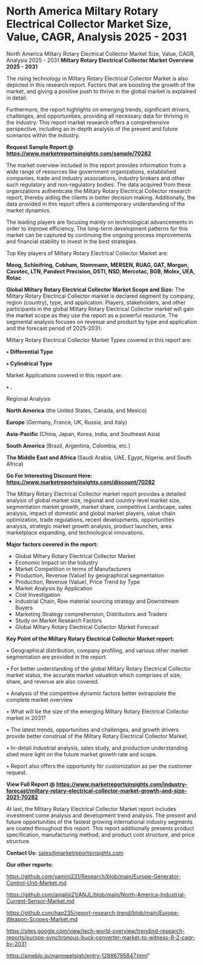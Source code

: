 # North America Miltary Rotary Electrical Collector Market Size, Value, CAGR, Analysis 2025 - 2031
 North America Miltary Rotary Electrical Collector Market Size, Value, CAGR, Analysis 2025 - 2031
<Strong> Miltary Rotary Electrical Collector Market Overview 2025 - 2031</strong>

The rising technology in Miltary Rotary Electrical Collector Market is also depicted in this research report. Factors that are boosting the growth of the market, and giving a positive push to thrive in the global market is explained in detail.

Furthermore, the report highlights on emerging trends, significant drivers, challenges, and opportunities, providing all necessary data for thriving in the industry. This report market research offers a comprehensive perspective, including an in-depth analysis of the present and future scenarios within the industry.

<strong>Request Sample Report @ <a href=https://www.marketreportsinsights.com/sample/70282>https://www.marketreportsinsights.com/sample/70282</a></strong>

The market overview included in this report provides information from a wide range of resources like government organizations, established companies, trade and industry associations, industry brokers and other such regulatory and non-regulatory bodies. The data acquired from these organizations authenticate the Miltary Rotary Electrical Collector research report, thereby aiding the clients in better decision making. Additionally, the data provided in this report offers a contemporary understanding of the market dynamics.

The leading players are focusing mainly on technological advancements in order to improve efficiency. The long-term development patterns for this market can be captured by continuing the ongoing process improvements and financial stability to invest in the best strategies.

Top Key players of Miltary Rotary Electrical Collector Market are:

<strong>Moog, Schleifring, Cobham, Stemmann, MERSEN, RUAG, GAT, Morgan, Cavotec, LTN, Pandect Precision, DSTI, NSD, Mercotac, BGB, Molex, UEA, Rotac</strong>

<strong><b>Global Miltary Rotary Electrical Collector Market Scope and Size:</b></strong>
The Miltary Rotary Electrical Collector market is declared segment by company, region (country), type, and application. Players, stakeholders, and other participants in the global Miltary Rotary Electrical Collector market will gain the market scope as they use the report as a powerful resource. The segmental analysis focuses on revenue and product by type and application and the forecast period of 2025-2031.

Miltary Rotary Electrical Collector Market Types covered in this report are:

<strong>• Differential Type

• Cylindrical Type</strong>

Market Applications covered in this report are:

<strong>• .</strong> 

Regional Analysis

<strong>North America</strong> (the United States, Canada, and Mexico)

<strong>Europe</strong> (Germany, France, UK, Russia, and Italy)

<strong>Asia-Pacific</strong> (China, Japan, Korea, India, and Southeast Asia)

<strong>South America</strong> (Brazil, Argentina, Colombia, etc.)

<strong>The Middle East and Africa</strong> (Saudi Arabia, UAE, Egypt, Nigeria, and South Africa)

<strong>Go For Interesting Discount Here: <a href=https://www.marketreportsinsights.com/discount/70282>https://www.marketreportsinsights.com/discount/70282</a></strong>

The Miltary Rotary Electrical Collector market report provides a detailed analysis of global market size, regional and country-level market size, segmentation market growth, market share, competitive Landscape, sales analysis, impact of domestic and global market players, value chain optimization, trade regulations, recent developments, opportunities analysis, strategic market growth analysis, product launches, area marketplace expanding, and technological innovations.

<strong><b>Major factors covered in the report:</b></strong>
<ul>
  <li>Global Miltary Rotary Electrical Collector Market </li>
  <li>Economic Impact on the Industry</li>
  <li>Market Competition in terms of Manufacturers</li>
  <li>Production, Revenue (Value) by geographical segmentation</li>
  <li>Production, Revenue (Value), Price Trend by Type</li>
  <li>Market Analysis by Application</li>
  <li>Cost Investigation</li>
  <li>Industrial Chain, Raw material sourcing strategy and Downstream Buyers</li>
  <li>Marketing Strategy comprehension, Distributors and Traders</li>
  <li>Study on Market Research Factors</li>
  <li>Global Miltary Rotary Electrical Collector Market Forecast</li>
</ul>

<strong><b>Key Point of the Miltary Rotary Electrical Collector Market report:</b></strong>

• Geographical distribution, company profiling, and various other market segmentation are provided in the report.

• For better understanding of the global Miltary Rotary Electrical Collector market status, the accurate market valuation which comprises of size, share, and revenue are also covered.

• Analysis of the competitive dynamic factors better extrapolate the complete market overview

• What will be the size of the emerging Miltary Rotary Electrical Collector market in 2031?

• The latest trends, opportunities and challenges, and growth drivers provide better construal of the Miltary Rotary Electrical Collector Market.

• In-detail industrial analysis, sales study, and production understanding shed more light on the future market growth rate and scope.

• Report also offers the opportunity for customization as per the customer request.

<strong><b>View Full Report @ <a href=https://www.marketreportsinsights.com/industry-forecast/miltary-rotary-electrical-collector-market-growth-and-size-2021-70282>https://www.marketreportsinsights.com/industry-forecast/miltary-rotary-electrical-collector-market-growth-and-size-2021-70282</a></b></strong>


At last, the Miltary Rotary Electrical Collector Market report includes investment come analysis and development trend analysis. The present and future opportunities of the fastest growing international industry segments are coated throughout this report. This report additionally presents product specification, manufacturing method, and product cost structure, and price structure.

<strong>Contact Us:</strong>
sales@marketreportsinsights.com

<strong>Our other reports:</strong>

<a href=https://github.com/yamini231/Research/blob/main/Europe-Generator-Control-Unit-Market.md>https://github.com/yamini231/Research/blob/main/Europe-Generator-Control-Unit-Market.md</a>

<a href=https://github.com/anjaliiii21/ANJL/blob/main/North-America-Industrial-Current-Sensor-Market.md>https://github.com/anjaliiii21/ANJL/blob/main/North-America-Industrial-Current-Sensor-Market.md</a>

<a href=https://github.com/haq235/report-research-trend/blob/main/Europe-Weapon-Scopes-Market.md>https://github.com/haq235/report-research-trend/blob/main/Europe-Weapon-Scopes-Market.md</a>

<a href=https://sites.google.com/view/tech-world-overview/trendind-research-reports/europe-synchronous-buck-converter-market-to-witness-8-2-cagr-by-2031>https://sites.google.com/view/tech-world-overview/trendind-research-reports/europe-synchronous-buck-converter-market-to-witness-8-2-cagr-by-2031</a>

<a href=https://ameblo.jp/manmeetsigh/entry-12886795847.html>https://ameblo.jp/manmeetsigh/entry-12886795847.html</a>"
